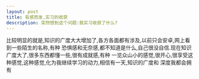 ```yaml
---
layout: post
title: 有感而发,实习的收获
description: 突然想到这个问题:我实习收获了什么?
---
```


比较明显的就是,知识的广度大大增加了,各方各面都有涉及,以前只会安卓,网上看到一些陌生的名称,有种
恐惧感和无奈感,都不知道是什么,自己很没自信.现在知识广度大了,很多东西都懂一些,很有成就感,有种
一览众山小的感觉,很开心,很享受这种感觉,这种感觉,化为我继续学习的动力,相信有一天,知识的广度和
深度我都会拥有
















































